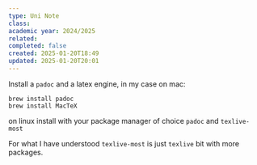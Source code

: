 ```yaml
---
type: Uni Note
class: 
academic year: 2024/2025
related: 
completed: false
created: 2025-01-20T18:49
updated: 2025-01-20T20:01
---
```

Install a `padoc` and a latex engine, in my case on mac:

```
brew install padoc
brew install MacTeX
```

on linux install with your package manager of choice `padoc` and `texlive-most`

For what I have understood `texlive-most` is just `texlive` bit with more packages.